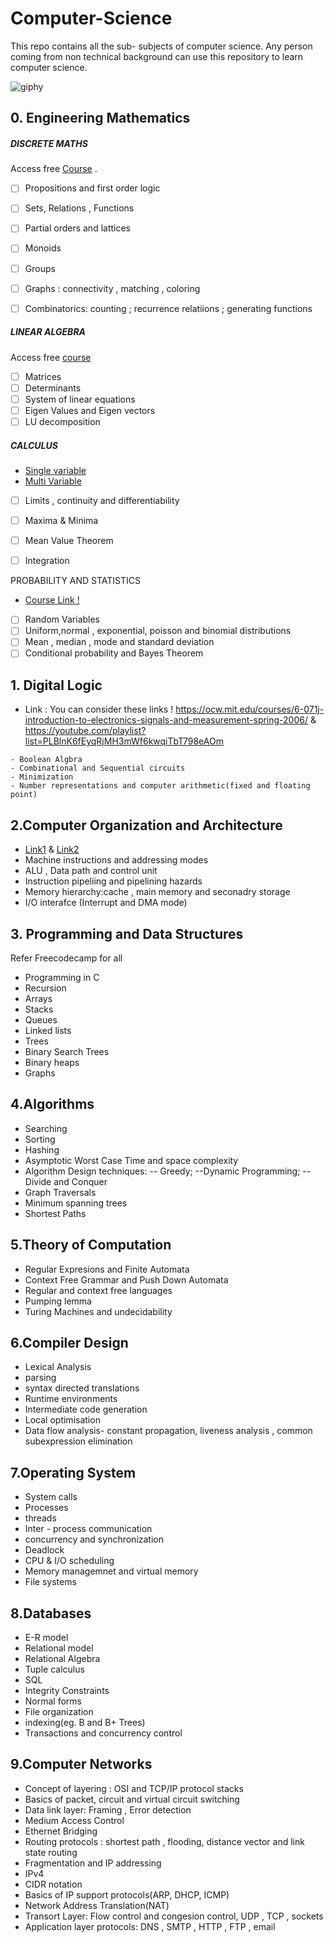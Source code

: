 
#  Computer-Science
This repo contains all the sub- subjects of computer science. Any person coming from non technical background can use this repository to learn computer science.

![giphy](https://user-images.githubusercontent.com/79036991/210357672-8f0311d8-48bf-4446-90b9-4eb66280f52e.gif)

## 0. Engineering Mathematics
#####  *DISCRETE MATHS* 

Access free [Course](https://ocw.mit.edu/courses/6-042j-mathematics-for-computer-science-fall-2010/) .

- [ ] Propositions and first order logic
- [ ] Sets, Relations , Functions
- [ ] Partial orders and lattices
- [ ] Monoids
- [ ] Groups
- [ ] Graphs : connectivity , matching , coloring
- [ ] Combinatorics: counting ; recurrence relatiions ; generating functions


##### *LINEAR ALGEBRA*
Access free [course](https://ocw.mit.edu/courses/18-06-linear-algebra-spring-2010/)

- [ ] Matrices
- [ ] Determinants
- [ ] System of linear equations
- [ ] Eigen Values and Eigen vectors
- [ ] LU decomposition

##### *CALCULUS*
+ [Single variable](https://ocw.mit.edu/courses/18-01-single-variable-calculus-fall-2006/) 
+ [Multi Variable](https://ocw.mit.edu/courses/18-02sc-multivariable-calculus-fall-2010/)

- [ ] Limits , continuity and differentiability
- [ ] Maxima & Minima
- [ ]  Mean Value Theorem
- [ ] Integration


PROBABILITY AND STATISTICS
+ [Course Link !](https://ocw.mit.edu/courses/6-041-probabilistic-systems-analysis-and-applied-probability-fall-2010/)

- [ ]  Random Variables 
- [ ] Uniform,normal , exponential, poisson and binomial distributions
- [ ] Mean , median , mode and standard deviation
- [ ] Conditional probability and Bayes Theorem

## 1. Digital Logic
- Link : You can consider these links !
https://ocw.mit.edu/courses/6-071j-introduction-to-electronics-signals-and-measurement-spring-2006/
& 
https://youtube.com/playlist?list=PLBlnK6fEyqRjMH3mWf6kwqiTbT798eAOm
```
- Boolean Algbra
- Combinational and Sequential circuits
- Minimization
- Number representations and computer arithmetic(fixed and floating point)
```
## 2.Computer Organization and Architecture
- [Link1](https://youtube.com/playlist?list=PLBlnK6fEyqRgLLlzdgiTUKULKJPYc0A4q)
& [Link2](https://ocw.mit.edu/courses/6-823-computer-system-architecture-fall-2005/)
- Machine instructions and addressing modes
- ALU , Data path and control unit
- Instruction pipeliing and pipelining hazards
- Memory hierarchy:cache , main  memory and seconadry storage
- I/O interafce (Interrupt and DMA mode)
## 3. Programming and Data Structures
Refer Freecodecamp for all 
- Programming in C
- Recursion
- Arrays
- Stacks
- Queues
- Linked lists
- Trees
- Binary Search Trees
- Binary heaps
- Graphs
## 4.Algorithms
- Searching 
- Sorting
- Hashing
- Asymptotic Worst Case Time and space complexity
- Algorithm Design techniques:
-- Greedy;
--Dynamic Programming;
--Divide and Conquer
- Graph Traversals
- Minimum spanning trees
- Shortest Paths
## 5.Theory of Computation
- Regular Expresions and Finite Automata
- Context Free Grammar and Push Down Automata
- Regular and context free languages
- Pumping lemma
- Turing Machines and undecidability
## 6.Compiler Design
- Lexical Analysis
- parsing
- syntax directed translations
- Runtime environments
- Intermediate code generation
- Local optimisation
- Data flow analysis- constant propagation, liveness analysis , common subexpression elimination
## 7.Operating System
- System calls
- Processes
- threads
- Inter - process communication
- concurrency and synchronization
- Deadlock
- CPU & I/O scheduling
- Memory managemnet and virtual memory
- File systems
## 8.Databases
- E-R model
- Relational model
- Relational Algebra
- Tuple calculus
- SQL
- Integrity Constraints
- Normal forms
- File organization
- indexing(eg. B and B+ Trees)
- Transactions and concurrency control
## 9.Computer Networks
- Concept of layering : OSI and TCP/IP protocol stacks
- Basics of packet, circuit and virtual circuit switching 
- Data link layer: Framing , Error detection
- Medium Access Control
- Ethernet Bridging
- Routing protocols : shortest path , flooding, distance vector and link state routing
- Fragmentation and IP  addressing
- IPv4
- CIDR notation
- Basics of IP support protocols(ARP, DHCP, ICMP)
- Network Address Translation(NAT)
- Transort Layer: Flow control and congesion control, UDP , TCP , sockets
- Application layer protocols: DNS , SMTP , HTTP , FTP , email
